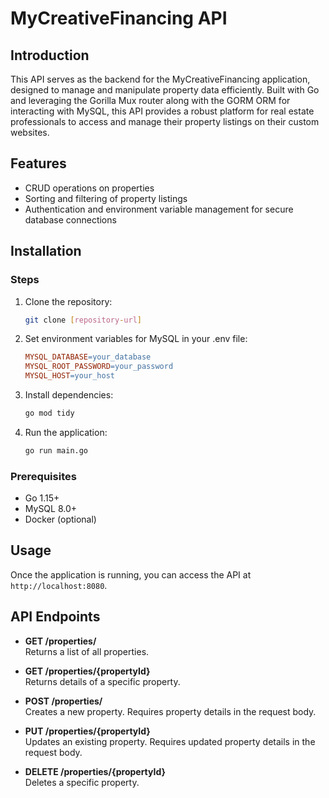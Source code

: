 # MyCreativeFinancing API

## Introduction
This API serves as the backend for the MyCreativeFinancing application, designed to manage and manipulate property data efficiently. Built with Go and leveraging the Gorilla Mux router along with the GORM ORM for interacting with MySQL, this API provides a robust platform for real estate professionals to access and manage their property listings on their custom websites.


## Features
- CRUD operations on properties
- Sorting and filtering of property listings
- Authentication and environment variable management for secure database connections

## Installation

### Steps
1. Clone the repository:
   ```bash
   git clone [repository-url]
   ```
2. Set environment variables for MySQL in your .env file:
   ```makefile
   MYSQL_DATABASE=your_database
   MYSQL_ROOT_PASSWORD=your_password
   MYSQL_HOST=your_host
   ```
3. Install dependencies:
   ```bash
   go mod tidy
   ```
4. Run the application:
   ```bash
   go run main.go
   ```
   

### Prerequisites
- Go 1.15+
- MySQL 8.0+
- Docker (optional)


## Usage
Once the application is running, you can access the API at `http://localhost:8080`.

## API Endpoints
- **GET /properties/**  
  Returns a list of all properties.

- **GET /properties/{propertyId}**  
  Returns details of a specific property.

- **POST /properties/**  
  Creates a new property. Requires property details in the request body.

- **PUT /properties/{propertyId}**  
  Updates an existing property. Requires updated property details in the request body.

- **DELETE /properties/{propertyId}**  
  Deletes a specific property.
